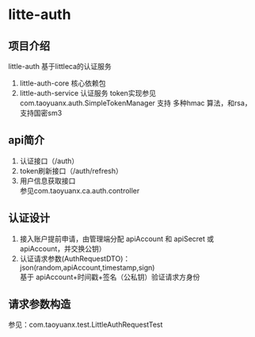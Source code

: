 # litte-auth

## 项目介绍
little-auth 基于littleca的认证服务 
1. little-auth-core 核心依赖包
2. little-auth-service 认证服务
   token实现参见 com.taoyuanx.auth.SimpleTokenManager
   支持 多种hmac 算法，和rsa，支持国密sm3
   


## api简介
1.  认证接口（/auth）
2. token刷新接口（/auth/refresh）  
3. 用户信息获取接口  
参见com.taoyuanx.ca.auth.controller
## 认证设计
1. 接入账户提前申请，由管理端分配 apiAccount 和 apiSecret 或 apiAccount，并交换公钥）
2. 认证请求参数(AuthRequestDTO)：json(random,apiAccount,timestamp,sign)  
    基于 apiAccount+时间戳+签名（公私钥）验证请求方身份

## 请求参数构造
参见：com.taoyuanx.test.LittleAuthRequestTest  